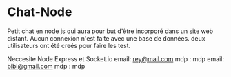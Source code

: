 # Chat-Node

Petit chat en node js qui aura pour but d'être incorporé dans un site web distant.
Aucun connexion n'est faite avec une base de données. deux utilisateurs ont été creés pour faire les test.

Neccesite Node Express et Socket.io
email: rey@mail.com mdp : mdp 
email: bibi@gmail.com mdp : mdp